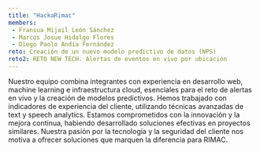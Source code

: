 ```yaml
---
title: "HackaRimac"
members:
 - Fransua Mijail León Sánchez
 - Marcos Josue Hidalgo Flores
 - Diego Paolo Andía Fernández
reto: Creación de un nuevo modelo predictivo de datos (NPS)
reto2: RETO NEW TECH. Alertas de eventos en vivo por ubicación
---
```


Nuestro equipo combina integrantes con experiencia en desarrollo web, machine learning e infraestructura cloud, esenciales para el reto de alertas en vivo y la creación de modelos predictivos. Hemos trabajado con indicadores de experiencia del cliente, utilizando técnicas avanzadas de text y speech analytics. Estamos comprometidos con la innovación y la mejora continua, habiendo desarrollado soluciones efectivas en proyectos similares. Nuestra pasión por la tecnología y la seguridad del cliente nos motiva a ofrecer soluciones que marquen la diferencia para RIMAC.